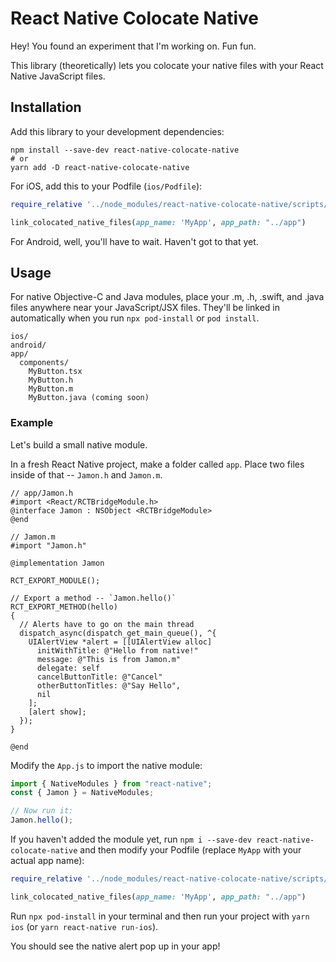 # React Native Colocate Native

Hey! You found an experiment that I'm working on. Fun fun.

This library (theoretically) lets you colocate your native files with your React Native JavaScript files.

## Installation

Add this library to your development dependencies:

```
npm install --save-dev react-native-colocate-native
# or
yarn add -D react-native-colocate-native
```

For iOS, add this to your Podfile (`ios/Podfile`):

```ruby
require_relative '../node_modules/react-native-colocate-native/scripts/ios.rb'

link_colocated_native_files(app_name: 'MyApp', app_path: "../app")
```

For Android, well, you'll have to wait. Haven't got to that yet.

## Usage

For native Objective-C and Java modules, place your .m, .h, .swift, and .java files anywhere near your JavaScript/JSX files. They'll be linked in automatically when you run `npx pod-install` or `pod install`.

```
ios/
android/
app/
  components/
    MyButton.tsx
    MyButton.h
    MyButton.m
    MyButton.java (coming soon)
```

### Example

Let's build a small native module.

In a fresh React Native project, make a folder called `app`. Place two files inside of that -- `Jamon.h` and `Jamon.m`.

```tsx
// app/Jamon.h
#import <React/RCTBridgeModule.h>
@interface Jamon : NSObject <RCTBridgeModule>
@end
```

```tsx
// Jamon.m
#import "Jamon.h"

@implementation Jamon

RCT_EXPORT_MODULE();

// Export a method -- `Jamon.hello()`
RCT_EXPORT_METHOD(hello)
{
  // Alerts have to go on the main thread
  dispatch_async(dispatch_get_main_queue(), ^{
    UIAlertView *alert = [[UIAlertView alloc]
      initWithTitle: @"Hello from native!"
      message: @"This is from Jamon.m"
      delegate: self
      cancelButtonTitle: @"Cancel"
      otherButtonTitles: @"Say Hello",
      nil
    ];
    [alert show];
  });
}

@end
```

Modify the `App.js` to import the native module:

```jsx
import { NativeModules } from "react-native";
const { Jamon } = NativeModules;

// Now run it:
Jamon.hello();
```

If you haven't added the module yet, run `npm i --save-dev react-native-colocate-native` and then modify your Podfile (replace `MyApp` with your actual app name):

```ruby
require_relative '../node_modules/react-native-colocate-native/scripts/ios.rb'

link_colocated_native_files(app_name: 'MyApp', app_path: "../app")
```

Run `npx pod-install` in your terminal and then run your project with `yarn ios` (or `yarn react-native run-ios`).

You should see the native alert pop up in your app!
